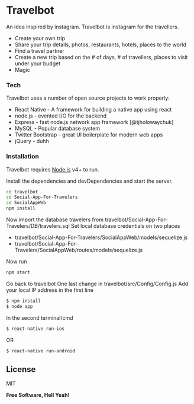# Travelbot

An idea inspired by instagram. Travelbot is instagram for the travellers.

  - Create your own trip
  - Share your trip details, photos, restaurants, hotels, places to the world
  - Find a travel partner
  - Create a new trip based on the # of days, # of travellers, places to visit under your budget
  - Magic

### Tech

Travelbot uses a number of open source projects to work properly:

* React Native - A framework for building a native app using react
* node.js - evented I/O for the backend
* Express - fast node.js network app framework [@tjholowaychuk]
* MySQL - Popular database system
* Twitter Bootstrap - great UI boilerplate for modern web apps
* jQuery - duhh

### Installation

Travelbot requires [Node.js](https://nodejs.org/) v4+ to run.

Install the dependencies and devDependencies and start the server.

```sh
cd travelbot
cd Social-App-For-Travelers
cd SocialAppWeb
npm install
```

Now import the database travelers from travelbot/Social-App-For-Travelers/DB/travelers.sql
Set local database credentials on two places
  - travelbot/Social-App-For-Travelers/SocialAppWeb/models/sequelize.js
  - travelbot/Social-App-For-Travelers/SocialAppWeb/routes/models/sequelize.js

Now run
```sh
npm start
```
  
Go back to travelbot
One last change in travelbot/src/Config/Config.js
Add your local IP address in the first line

```sh
$ npm install
$ node app
```

In the second terminal/cmd

```sh
$ react-native run-ios
```

OR

```sh
$ react-native run-android
```

License
----

MIT


**Free Software, Hell Yeah!**